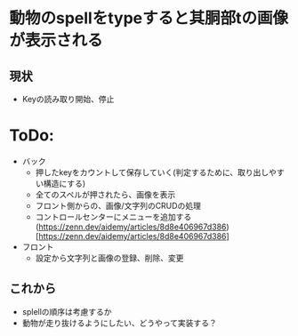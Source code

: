# 動物のspellをtypeすると其胴部tの画像が表示される

## 現状
- Keyの読み取り開始、停止


# ToDo:
- バック
    - 押したkeyをカウントして保存していく(判定するために、取り出しやすい構造にする)
    - 全てのスペルが押されたら、画像を表示
    - フロント側からの、画像/文字列のCRUDの処理
    - コントロールセンターにメニューを追加する (https://zenn.dev/aidemy/articles/8d8e406967d386)[https://zenn.dev/aidemy/articles/8d8e406967d386]
- フロント
    - 設定から文字列と画像の登録、削除、変更


## これから
- splellの順序は考慮するか
- 動物が走り抜けるようにしたい、どうやって実装する？

